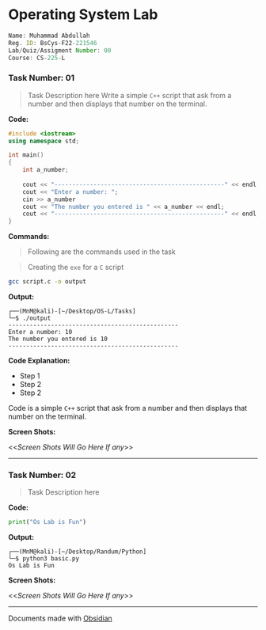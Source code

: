 # Operating System Lab


```jsx
Name: Muhammad Abdullah
Reg. ID: BsCys-F22-221546
Lab/Quiz/Assigment Number: 00
Course: CS-225-L
```

### Task Number: 01

> Task Description here 
> Write a simple `C++` script that ask from a number and then displays that number on the terminal.

**Code:**

```C++
#include <iostream>
using namespace std;

int main()
{
	int a_number;
	
	cout << "------------------------------------------------" << endl;
	cout << "Enter a number: ";
	cin >> a_number
	cout << "The number you entered is " << a_number << endl;
	cout << "------------------------------------------------" << endl;
}
```

**Commands:**

> Following are the commands used in the task

> Creating the `exe` for a `C` script

```bash
gcc script.c -o output
```

**Output:**

```Linux
┌──(MnM@kali)-[~/Desktop/OS-L/Tasks]
└─$ ./output
------------------------------------------------
Enter a number: 10
The number you entered is 10
------------------------------------------------
```

**Code Explanation:**

- Step 1
- Step 2
- Step 2

Code is a simple `C++` script that ask from a number and then displays that number on the terminal. 

**Screen Shots:**

<<*Screen Shots Will Go Here If any*>>

---
### Task Number: 02

> Task Description here

**Code:**

```python
print("Os Lab is Fun")
```


**Output:**

```Linux
┌──(MnM@kali)-[~/Desktop/Randum/Python]
└─$ python3 basic.py
Os Lab is Fun
```

**Screen Shots:**

<<*Screen Shots Will Go Here If any*>>

---

Documents made with [Obsidian](https://obsidian.md/)
